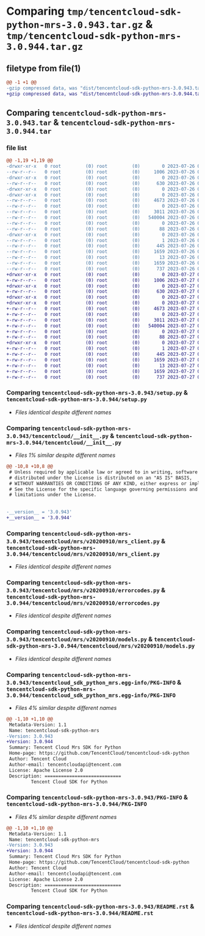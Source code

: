 # Comparing `tmp/tencentcloud-sdk-python-mrs-3.0.943.tar.gz` & `tmp/tencentcloud-sdk-python-mrs-3.0.944.tar.gz`

## filetype from file(1)

```diff
@@ -1 +1 @@
-gzip compressed data, was "dist/tencentcloud-sdk-python-mrs-3.0.943.tar", last modified: Wed Jul 26 00:41:18 2023, max compression
+gzip compressed data, was "dist/tencentcloud-sdk-python-mrs-3.0.944.tar", last modified: Thu Jul 27 02:19:53 2023, max compression
```

## Comparing `tencentcloud-sdk-python-mrs-3.0.943.tar` & `tencentcloud-sdk-python-mrs-3.0.944.tar`

### file list

```diff
@@ -1,19 +1,19 @@
-drwxr-xr-x   0 root         (0) root         (0)        0 2023-07-26 00:41:18.000000 tencentcloud-sdk-python-mrs-3.0.943/
--rw-r--r--   0 root         (0) root         (0)     1006 2023-07-26 00:41:18.000000 tencentcloud-sdk-python-mrs-3.0.943/setup.py
-drwxr-xr-x   0 root         (0) root         (0)        0 2023-07-26 00:41:18.000000 tencentcloud-sdk-python-mrs-3.0.943/tencentcloud/
--rw-r--r--   0 root         (0) root         (0)      630 2023-07-26 00:41:18.000000 tencentcloud-sdk-python-mrs-3.0.943/tencentcloud/__init__.py
-drwxr-xr-x   0 root         (0) root         (0)        0 2023-07-26 00:41:18.000000 tencentcloud-sdk-python-mrs-3.0.943/tencentcloud/mrs/
-drwxr-xr-x   0 root         (0) root         (0)        0 2023-07-26 00:41:18.000000 tencentcloud-sdk-python-mrs-3.0.943/tencentcloud/mrs/v20200910/
--rw-r--r--   0 root         (0) root         (0)     4673 2023-07-26 00:41:18.000000 tencentcloud-sdk-python-mrs-3.0.943/tencentcloud/mrs/v20200910/mrs_client.py
--rw-r--r--   0 root         (0) root         (0)        0 2023-07-26 00:41:18.000000 tencentcloud-sdk-python-mrs-3.0.943/tencentcloud/mrs/v20200910/__init__.py
--rw-r--r--   0 root         (0) root         (0)     3011 2023-07-26 00:41:18.000000 tencentcloud-sdk-python-mrs-3.0.943/tencentcloud/mrs/v20200910/errorcodes.py
--rw-r--r--   0 root         (0) root         (0)   540004 2023-07-26 00:41:18.000000 tencentcloud-sdk-python-mrs-3.0.943/tencentcloud/mrs/v20200910/models.py
--rw-r--r--   0 root         (0) root         (0)        0 2023-07-26 00:41:18.000000 tencentcloud-sdk-python-mrs-3.0.943/tencentcloud/mrs/__init__.py
--rw-r--r--   0 root         (0) root         (0)       88 2023-07-26 00:41:18.000000 tencentcloud-sdk-python-mrs-3.0.943/setup.cfg
-drwxr-xr-x   0 root         (0) root         (0)        0 2023-07-26 00:41:18.000000 tencentcloud-sdk-python-mrs-3.0.943/tencentcloud_sdk_python_mrs.egg-info/
--rw-r--r--   0 root         (0) root         (0)        1 2023-07-26 00:41:18.000000 tencentcloud-sdk-python-mrs-3.0.943/tencentcloud_sdk_python_mrs.egg-info/dependency_links.txt
--rw-r--r--   0 root         (0) root         (0)      445 2023-07-26 00:41:18.000000 tencentcloud-sdk-python-mrs-3.0.943/tencentcloud_sdk_python_mrs.egg-info/SOURCES.txt
--rw-r--r--   0 root         (0) root         (0)     1659 2023-07-26 00:41:18.000000 tencentcloud-sdk-python-mrs-3.0.943/tencentcloud_sdk_python_mrs.egg-info/PKG-INFO
--rw-r--r--   0 root         (0) root         (0)       13 2023-07-26 00:41:18.000000 tencentcloud-sdk-python-mrs-3.0.943/tencentcloud_sdk_python_mrs.egg-info/top_level.txt
--rw-r--r--   0 root         (0) root         (0)     1659 2023-07-26 00:41:18.000000 tencentcloud-sdk-python-mrs-3.0.943/PKG-INFO
--rw-r--r--   0 root         (0) root         (0)      737 2023-07-26 00:41:18.000000 tencentcloud-sdk-python-mrs-3.0.943/README.rst
+drwxr-xr-x   0 root         (0) root         (0)        0 2023-07-27 02:19:53.000000 tencentcloud-sdk-python-mrs-3.0.944/
+-rw-r--r--   0 root         (0) root         (0)     1006 2023-07-27 02:19:53.000000 tencentcloud-sdk-python-mrs-3.0.944/setup.py
+drwxr-xr-x   0 root         (0) root         (0)        0 2023-07-27 02:19:53.000000 tencentcloud-sdk-python-mrs-3.0.944/tencentcloud/
+-rw-r--r--   0 root         (0) root         (0)      630 2023-07-27 02:19:53.000000 tencentcloud-sdk-python-mrs-3.0.944/tencentcloud/__init__.py
+drwxr-xr-x   0 root         (0) root         (0)        0 2023-07-27 02:19:53.000000 tencentcloud-sdk-python-mrs-3.0.944/tencentcloud/mrs/
+drwxr-xr-x   0 root         (0) root         (0)        0 2023-07-27 02:19:53.000000 tencentcloud-sdk-python-mrs-3.0.944/tencentcloud/mrs/v20200910/
+-rw-r--r--   0 root         (0) root         (0)     4673 2023-07-27 02:19:53.000000 tencentcloud-sdk-python-mrs-3.0.944/tencentcloud/mrs/v20200910/mrs_client.py
+-rw-r--r--   0 root         (0) root         (0)        0 2023-07-27 02:19:53.000000 tencentcloud-sdk-python-mrs-3.0.944/tencentcloud/mrs/v20200910/__init__.py
+-rw-r--r--   0 root         (0) root         (0)     3011 2023-07-27 02:19:53.000000 tencentcloud-sdk-python-mrs-3.0.944/tencentcloud/mrs/v20200910/errorcodes.py
+-rw-r--r--   0 root         (0) root         (0)   540004 2023-07-27 02:19:53.000000 tencentcloud-sdk-python-mrs-3.0.944/tencentcloud/mrs/v20200910/models.py
+-rw-r--r--   0 root         (0) root         (0)        0 2023-07-27 02:19:53.000000 tencentcloud-sdk-python-mrs-3.0.944/tencentcloud/mrs/__init__.py
+-rw-r--r--   0 root         (0) root         (0)       88 2023-07-27 02:19:53.000000 tencentcloud-sdk-python-mrs-3.0.944/setup.cfg
+drwxr-xr-x   0 root         (0) root         (0)        0 2023-07-27 02:19:53.000000 tencentcloud-sdk-python-mrs-3.0.944/tencentcloud_sdk_python_mrs.egg-info/
+-rw-r--r--   0 root         (0) root         (0)        1 2023-07-27 02:19:53.000000 tencentcloud-sdk-python-mrs-3.0.944/tencentcloud_sdk_python_mrs.egg-info/dependency_links.txt
+-rw-r--r--   0 root         (0) root         (0)      445 2023-07-27 02:19:53.000000 tencentcloud-sdk-python-mrs-3.0.944/tencentcloud_sdk_python_mrs.egg-info/SOURCES.txt
+-rw-r--r--   0 root         (0) root         (0)     1659 2023-07-27 02:19:53.000000 tencentcloud-sdk-python-mrs-3.0.944/tencentcloud_sdk_python_mrs.egg-info/PKG-INFO
+-rw-r--r--   0 root         (0) root         (0)       13 2023-07-27 02:19:53.000000 tencentcloud-sdk-python-mrs-3.0.944/tencentcloud_sdk_python_mrs.egg-info/top_level.txt
+-rw-r--r--   0 root         (0) root         (0)     1659 2023-07-27 02:19:53.000000 tencentcloud-sdk-python-mrs-3.0.944/PKG-INFO
+-rw-r--r--   0 root         (0) root         (0)      737 2023-07-27 02:19:53.000000 tencentcloud-sdk-python-mrs-3.0.944/README.rst
```

### Comparing `tencentcloud-sdk-python-mrs-3.0.943/setup.py` & `tencentcloud-sdk-python-mrs-3.0.944/setup.py`

 * *Files identical despite different names*

### Comparing `tencentcloud-sdk-python-mrs-3.0.943/tencentcloud/__init__.py` & `tencentcloud-sdk-python-mrs-3.0.944/tencentcloud/__init__.py`

 * *Files 1% similar despite different names*

```diff
@@ -10,8 +10,8 @@
 # Unless required by applicable law or agreed to in writing, software
 # distributed under the License is distributed on an "AS IS" BASIS,
 # WITHOUT WARRANTIES OR CONDITIONS OF ANY KIND, either express or implied.
 # See the License for the specific language governing permissions and
 # limitations under the License.
 
 
-__version__ = '3.0.943'
+__version__ = '3.0.944'
```

### Comparing `tencentcloud-sdk-python-mrs-3.0.943/tencentcloud/mrs/v20200910/mrs_client.py` & `tencentcloud-sdk-python-mrs-3.0.944/tencentcloud/mrs/v20200910/mrs_client.py`

 * *Files identical despite different names*

### Comparing `tencentcloud-sdk-python-mrs-3.0.943/tencentcloud/mrs/v20200910/errorcodes.py` & `tencentcloud-sdk-python-mrs-3.0.944/tencentcloud/mrs/v20200910/errorcodes.py`

 * *Files identical despite different names*

### Comparing `tencentcloud-sdk-python-mrs-3.0.943/tencentcloud/mrs/v20200910/models.py` & `tencentcloud-sdk-python-mrs-3.0.944/tencentcloud/mrs/v20200910/models.py`

 * *Files identical despite different names*

### Comparing `tencentcloud-sdk-python-mrs-3.0.943/tencentcloud_sdk_python_mrs.egg-info/PKG-INFO` & `tencentcloud-sdk-python-mrs-3.0.944/tencentcloud_sdk_python_mrs.egg-info/PKG-INFO`

 * *Files 4% similar despite different names*

```diff
@@ -1,10 +1,10 @@
 Metadata-Version: 1.1
 Name: tencentcloud-sdk-python-mrs
-Version: 3.0.943
+Version: 3.0.944
 Summary: Tencent Cloud Mrs SDK for Python
 Home-page: https://github.com/TencentCloud/tencentcloud-sdk-python
 Author: Tencent Cloud
 Author-email: tencentcloudapi@tencent.com
 License: Apache License 2.0
 Description: ============================
         Tencent Cloud SDK for Python
```

### Comparing `tencentcloud-sdk-python-mrs-3.0.943/PKG-INFO` & `tencentcloud-sdk-python-mrs-3.0.944/PKG-INFO`

 * *Files 4% similar despite different names*

```diff
@@ -1,10 +1,10 @@
 Metadata-Version: 1.1
 Name: tencentcloud-sdk-python-mrs
-Version: 3.0.943
+Version: 3.0.944
 Summary: Tencent Cloud Mrs SDK for Python
 Home-page: https://github.com/TencentCloud/tencentcloud-sdk-python
 Author: Tencent Cloud
 Author-email: tencentcloudapi@tencent.com
 License: Apache License 2.0
 Description: ============================
         Tencent Cloud SDK for Python
```

### Comparing `tencentcloud-sdk-python-mrs-3.0.943/README.rst` & `tencentcloud-sdk-python-mrs-3.0.944/README.rst`

 * *Files identical despite different names*

